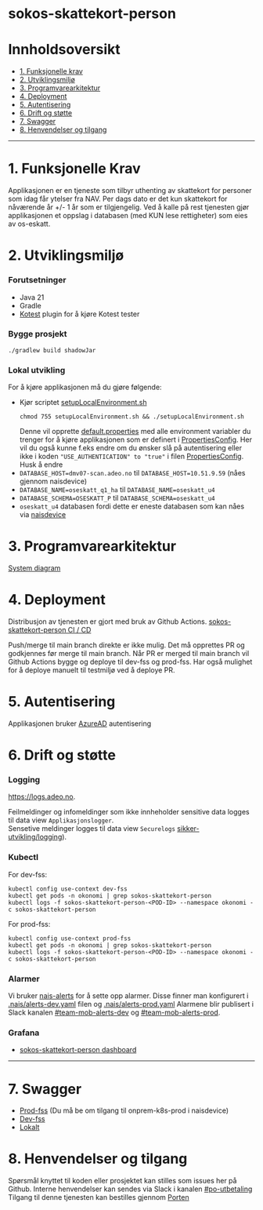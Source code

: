 # sokos-skattekort-person

# Innholdsoversikt

* [1. Funksjonelle krav](#1-funksjonelle-krav)
* [2. Utviklingsmiljø](#2-utviklingsmiljø)
* [3. Programvarearkitektur](#3-programvarearkitektur)
* [4. Deployment](#4-deployment)
* [5. Autentisering](#5-autentisering)
* [6. Drift og støtte](#6-drift-og-støtte)
* [7. Swagger](#7-swagger)
* [8. Henvendelser og tilgang](#8-henvendelser-og-tilgang)

---

# 1. Funksjonelle Krav

Applikasjonen er en tjeneste som tilbyr uthenting av skattekort for personer som idag får ytelser fra NAV.
Per dags dato er det kun skattekort for nåværende år +/- 1 år som er tilgjengelig.
Ved å kalle på rest tjenesten gjør applikasjonen et oppslag i databasen (med KUN lese rettigheter) som eies av
os-eskatt.

# 2. Utviklingsmiljø

### Forutsetninger

* Java 21
* Gradle
* [Kotest](https://plugins.jetbrains.com/plugin/14080-kotest) plugin for å kjøre Kotest tester

### Bygge prosjekt

`./gradlew build shadowJar`

### Lokal utvikling

For å kjøre applikasjonen må du gjøre følgende:

- Kjør scriptet [setupLocalEnvironment.sh](setupLocalEnvironment.sh)
     ```
     chmod 755 setupLocalEnvironment.sh && ./setupLocalEnvironment.sh
     ```
  Denne vil opprette [default.properties](defaults.properties) med alle environment variabler du trenger for å kjøre
  applikasjonen som er definert
  i [PropertiesConfig](src/main/kotlin/no/nav/sokos/skattekort.person/config/PropertiesConfig.kt).
  Her vil du også kunne f.eks endre om du ønsker slå på autentisering eller ikke i
  koden `"USE_AUTHENTICATION" to "true"` i
  filen [PropertiesConfig](src/main/kotlin/no/nav/sokos/skattekort.person/config/PropertiesConfig.kt).
  Husk å endre
- `DATABASE_HOST=dmv07-scan.adeo.no` til `DATABASE_HOST=10.51.9.59` (nåes gjennom naisdevice)
- `DATABASE_NAME=oseskatt_q1_ha` til `DATABASE_NAME=oseskatt_u4`
- `DATABASE_SCHEMA=OSESKATT_P` til `DATABASE_SCHEMA=oseskatt_u4`
- `oseskatt_u4` databasen fordi dette er eneste databasen som kan nåes
  via [naisdevice](https://docs.nais.io/device/?h=naisdevice)

# 3. Programvarearkitektur

[System diagram](./dokumentasjon/system-diagram.md)

# 4. Deployment

Distribusjon av tjenesten er gjort med bruk av Github Actions.
[sokos-skattekort-person CI / CD](https://github.com/navikt/sokos-skattekort-person/actions)

Push/merge til main branch direkte er ikke mulig. Det må opprettes PR og godkjennes før merge til main branch.
Når PR er merged til main branch vil Github Actions bygge og deploye til dev-fss og prod-fss.
Har også mulighet for å deploye manuelt til testmiljø ved å deploye PR.

# 5. Autentisering

Applikasjonen bruker [AzureAD](https://docs.nais.io/security/auth/azure-ad/) autentisering

# 6. Drift og støtte

### Logging

https://logs.adeo.no.

Feilmeldinger og infomeldinger som ikke innheholder sensitive data logges til data view `Applikasjonslogger`.  
Sensetive meldinger logges til data view `Securelogs` [sikker-utvikling/logging](https://sikkerhet.nav.no/docs/sikker-utvikling/logging)).

### Kubectl

For dev-fss:

```shell script
kubectl config use-context dev-fss
kubectl get pods -n okonomi | grep sokos-skattekort-person
kubectl logs -f sokos-skattekort-person-<POD-ID> --namespace okonomi -c sokos-skattekort-person
```

For prod-fss:

```shell script
kubectl config use-context prod-fss
kubectl get pods -n okonomi | grep sokos-skattekort-person
kubectl logs -f sokos-skattekort-person-<POD-ID> --namespace okonomi -c sokos-skattekort-person
```

### Alarmer

Vi bruker [nais-alerts](https://doc.nais.io/observability/alerts) for å sette opp alarmer.
Disse finner man konfigurert i [.nais/alerts-dev.yaml](.nais/alerts-dev.yaml) filen og [.nais/alerts-prod.yaml](.nais/alerts-prod.yaml)
Alarmene blir publisert i Slack kanalen [#team-mob-alerts-dev](https://nav-it.slack.com/archives/C042SF2FEQM) og [#team-mob-alerts-prod](https://nav-it.slack.com/archives/C042ESY71GX).

### Grafana

- [sokos-skattekort-person dashboard](https://grafana.nais.io/d/JC31xmTVz/sokos-skattekort-person?orgId=1&refresh=30s&from=now-24h&to=now)

---

# 7. Swagger

- [Prod-fss](https://sokos-skattekort-person.intern.nav.no/api/v1/docs) (Du må be om tilgang til onprem-k8s-prod i
  naisdevice)
- [Dev-fss](https://sokos-skattekort-person.intern.dev.nav.no/api/v1/docs)
- [Lokalt](http://0.0.0.0:8080/api/v1/docs)

# 8. Henvendelser og tilgang
Spørsmål knyttet til koden eller prosjektet kan stilles som issues her på Github.
Interne henvendelser kan sendes via Slack i kanalen [#po-utbetaling](https://nav-it.slack.com/archives/CKZADNFBP)
Tilgang til denne tjenesten kan bestilles
gjennom [Porten](https://jira.adeo.no/plugins/servlet/desk/portal/541?requestGroup=824)
